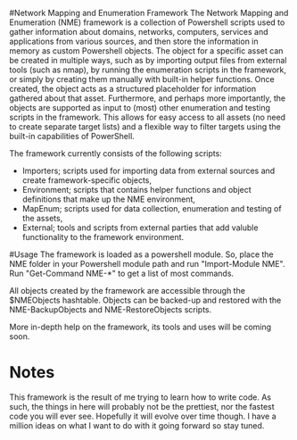 #Network Mapping and Enumeration Framework
The Network Mapping and Enumeration (NME) framework is a collection of Powershell scripts used to gather information about domains, networks, computers, services and applications from various sources, and then store the information in memory as custom Powershell objects. The object for a specific asset can be created in multiple ways, such as by importing output files from external tools (such as nmap), by running the enumeration scripts in the framework, or simply by creating them manually with built-in helper functions. Once created, the object acts as a structured placeholder for information gathered about that asset. Furthermore, and perhaps more importantly, the objects are supported as input to (most) other enumeration and testing scripts in the framework. This allows for easy access to all assets (no need to create separate target lists) and a flexible way to filter targets using the built-in capabilities of PowerShell.

The framework currently consists of the following scripts:
* Importers; scripts used for importing data from external sources and create framework-specific objects,
* Environment; scripts that contains helper functions and object definitions that make up the NME environment,
* MapEnum; scripts used for data collection, enumeration and testing of the assets,
* External; tools and scripts from external parties that add valuble functionality to the framework environment.

#Usage
The framework is loaded as a powershell module. So, place the NME folder in your Powershell module path and run "Import-Module NME". Run "Get-Command NME-*" to get a list of most commands.

All objects created by the framework are accessible through the $NMEObjects hashtable. Objects can be backed-up and restored with the NME-BackupObjects and NME-RestoreObjects scripts.

More in-depth help on the framework, its tools and uses will be coming soon.

# Notes
This framework is the result of me trying to learn how to write code. As such, the things in here will probably not be the prettiest, nor the fastest code you will ever see. Hopefully it will evolve over time though. I have a million ideas on what I want to do with it going forward so stay tuned.
